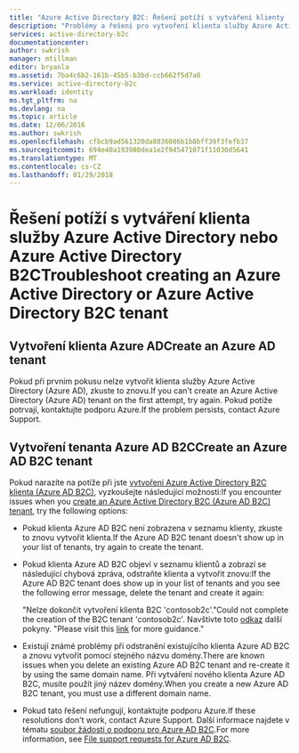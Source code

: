 ```yaml
---
title: "Azure Active Directory B2C: Řešení potíží s vytváření klienty | Microsoft Docs"
description: "Problémy a řešení pro vytvoření klienta služby Azure Active Directory nebo Azure Active Directory B2C."
services: active-directory-b2c
documentationcenter: 
author: swkrish
manager: mtillman
editor: bryanla
ms.assetid: 7ba4c6b2-161b-45b5-b3bd-ccb662f5d7a0
ms.service: active-directory-b2c
ms.workload: identity
ms.tgt_pltfrm: na
ms.devlang: na
ms.topic: article
ms.date: 12/06/2016
ms.author: swkrish
ms.openlocfilehash: cfbcb9ad561320da8836086b1b8bff39f3fefb37
ms.sourcegitcommit: 694e40a193980dea1e2f945471071f11030d5641
ms.translationtype: MT
ms.contentlocale: cs-CZ
ms.lasthandoff: 01/29/2018
---
```

# <a name="troubleshoot-creating-an-azure-active-directory-or-azure-active-directory-b2c-tenant"></a><span data-ttu-id="5a576-103">Řešení potíží s vytváření klienta služby Azure Active Directory nebo Azure Active Directory B2C</span><span class="sxs-lookup"><span data-stu-id="5a576-103">Troubleshoot creating an Azure Active Directory or Azure Active Directory B2C tenant</span></span> 

## <a name="create-an-azure-ad-tenant"></a><span data-ttu-id="5a576-104">Vytvoření klienta Azure AD</span><span class="sxs-lookup"><span data-stu-id="5a576-104">Create an Azure AD tenant</span></span>
<span data-ttu-id="5a576-105">Pokud při prvním pokusu nelze vytvořit klienta služby Azure Active Directory (Azure AD), zkuste to znovu.</span><span class="sxs-lookup"><span data-stu-id="5a576-105">If you can't create an Azure Active Directory (Azure AD) tenant on the first attempt, try again.</span></span> <span data-ttu-id="5a576-106">Pokud potíže potrvají, kontaktujte podporu Azure.</span><span class="sxs-lookup"><span data-stu-id="5a576-106">If the problem persists, contact Azure Support.</span></span>

## <a name="create-an-azure-ad-b2c-tenant"></a><span data-ttu-id="5a576-107">Vytvoření tenanta Azure AD B2C</span><span class="sxs-lookup"><span data-stu-id="5a576-107">Create an Azure AD B2C tenant</span></span>
<span data-ttu-id="5a576-108">Pokud narazíte na potíže při jste [vytvoření Azure Active Directory B2C klienta (Azure AD B2C)](active-directory-b2c-get-started.md), vyzkoušejte následující možnosti:</span><span class="sxs-lookup"><span data-stu-id="5a576-108">If you encounter issues when you [create an Azure Active Directory B2C (Azure AD B2C) tenant](active-directory-b2c-get-started.md), try the following options:</span></span>

* <span data-ttu-id="5a576-109">Pokud klienta Azure AD B2C není zobrazena v seznamu klienty, zkuste to znovu vytvořit klienta.</span><span class="sxs-lookup"><span data-stu-id="5a576-109">If the Azure AD B2C tenant doesn't show up in your list of tenants, try again to create the tenant.</span></span>
* <span data-ttu-id="5a576-110">Pokud klienta Azure AD B2C objeví v seznamu klientů a zobrazí se následující chybová zpráva, odstraňte klienta a vytvořit znovu:</span><span class="sxs-lookup"><span data-stu-id="5a576-110">If the Azure AD B2C tenant does show up in your list of tenants and you see the following  error message, delete the tenant and create it again:</span></span>

    <span data-ttu-id="5a576-111">"Nelze dokončit vytvoření klienta B2C 'contosob2c'.</span><span class="sxs-lookup"><span data-stu-id="5a576-111">"Could not complete the creation of the B2C tenant 'contosob2c'.</span></span> <span data-ttu-id="5a576-112">Navštivte toto [odkaz](http://go.microsoft.com/fwlink/?LinkID=624192&clcid=0x409) další pokyny. "</span><span class="sxs-lookup"><span data-stu-id="5a576-112">Please visit this [link](http://go.microsoft.com/fwlink/?LinkID=624192&clcid=0x409) for more guidance."</span></span>
* <span data-ttu-id="5a576-113">Existují známé problémy při odstranění existujícího klienta Azure AD B2C a znovu vytvořit pomocí stejného názvu domény.</span><span class="sxs-lookup"><span data-stu-id="5a576-113">There are known issues when you delete an existing Azure AD B2C tenant and re-create it by using the same domain name.</span></span> <span data-ttu-id="5a576-114">Při vytváření nového klienta Azure AD B2C, musíte použít jiný název domény.</span><span class="sxs-lookup"><span data-stu-id="5a576-114">When you create a new Azure AD B2C tenant, you must use a different domain name.</span></span>
* <span data-ttu-id="5a576-115">Pokud tato řešení nefungují, kontaktujte podporu Azure.</span><span class="sxs-lookup"><span data-stu-id="5a576-115">If these resolutions don't work, contact Azure Support.</span></span> <span data-ttu-id="5a576-116">Další informace najdete v tématu [soubor žádosti o podporu pro Azure AD B2C](active-directory-b2c-support.md).</span><span class="sxs-lookup"><span data-stu-id="5a576-116">For more information, see [File support requests for Azure AD B2C](active-directory-b2c-support.md).</span></span>

